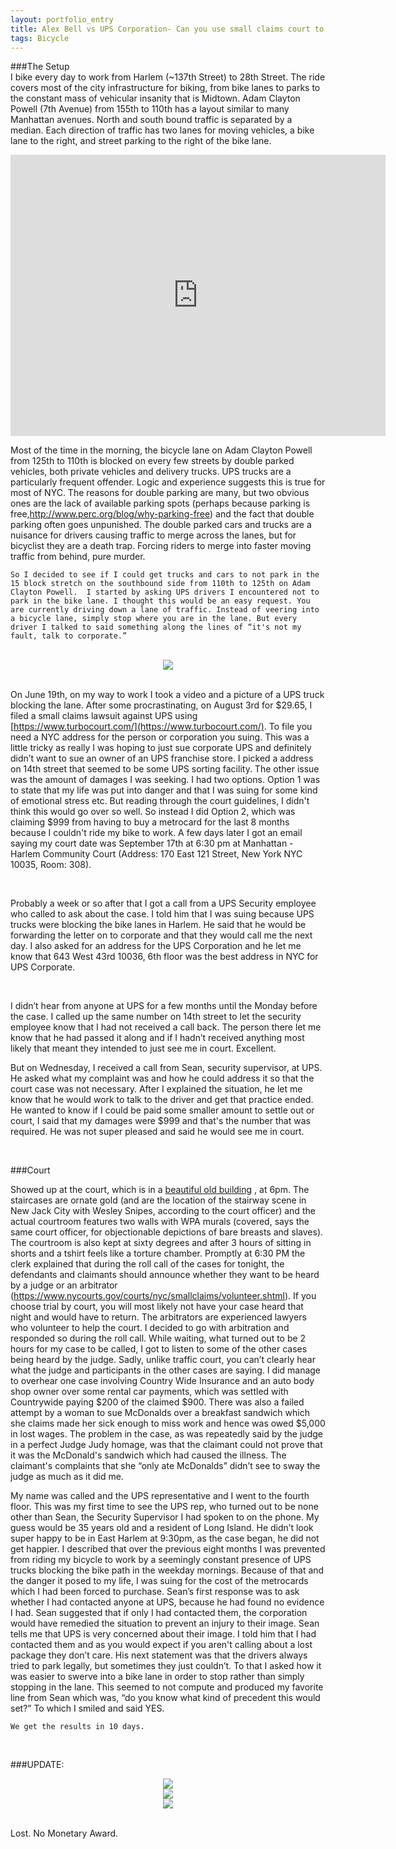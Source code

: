 ```yaml
---
layout: portfolio_entry
title: Alex Bell vs UPS Corporation- Can you use small claims court to clear bike lanes?
tags: Bicycle
---
```


###The Setup
<br>
I bike every day to work from Harlem (~137th Street) to 28th Street. The ride covers most of the city infrastructure for biking, from bike lanes to parks to the constant mass of vehicular insanity that is Midtown. Adam Clayton Powell (7th Avenue) from 155th to 110th has a layout similar to many Manhattan avenues. North and south bound traffic is separated by a median. Each direction of traffic has two lanes for moving vehicles, a bike lane to the right, and street parking to the right of the bike lane.
  <br>

 <iframe src="https://www.google.com/maps/embed?pb=!1m14!1m12!1m3!1d765.427878932101!2d-73.9536188668955!3d40.80131617160475!2m3!1f0!2f0!3f0!3m2!1i1024!2i768!4f13.1!5e1!3m2!1sen!2sus!4v1443214885503" width="600" height="450" frameborder="0" style="border:0" allowfullscreen></iframe>
 <br>

Most of the time in the morning, the bicycle lane on Adam Clayton Powell from 125th to 110th is blocked on every few streets by double parked vehicles, both private vehicles and delivery trucks. UPS trucks are a particularly frequent offender. Logic and experience suggests this is true for most of NYC. The reasons for double parking are many, but two obvious ones are the lack of available parking spots (perhaps because parking is free,http://www.perc.org/blog/why-parking-free) and the fact that double parking often goes unpunished. The double parked cars and trucks are a nuisance for drivers causing traffic to merge across the lanes, but for bicyclist they are a death trap. Forcing riders to merge into faster moving traffic from behind, pure murder.
  <br>

	So I decided to see if I could get trucks and cars to not park in the 15 block stretch on the southbound side from 110th to 125th on Adam Clayton Powell.  I started by asking UPS drivers I encountered not to park in the bike lane. I thought this would be an easy request. You are currently driving down a lane of traffic. Instead of veering into a bicycle lane, simply stop where you are in the lane. But every driver I talked to said something along the lines of “it's not my fault, talk to corporate.”
  <br>
  <div style="text-align:center"><img src ="../../img/UPS.png" /> <br> <b></b></div>
  <br>

On June 19th, on my way to work I took a video and a picture of a UPS truck blocking the lane. After some procrastinating, on August 3rd for $29.65, I filed a small claims lawsuit against UPS using [https://www.turbocourt.com/](https://www.turbocourt.com/). To file you need a NYC address for the person or corporation you suing. This was a little tricky as really I was hoping to just sue corporate UPS and definitely didn’t want to sue an owner of an UPS franchise store. I picked a address on 14th street that seemed to be some UPS sorting facility. The other issue was the amount of damages I was seeking. I had two options. Option 1 was to state that my life was put into danger and that I was suing for some kind of emotional stress etc. But reading through the court guidelines, I didn't think this would go over so well. So instead I did Option 2, which was claiming $999 from having to buy a metrocard for the last 8 months because I couldn't ride my bike to work. A few days later I got an email saying my court date was September 17th at 6:30 pm at Manhattan - Harlem Community Court (Address: 170 East 121 Street, New York NYC 10035, Room: 308).

  <br>


Probably a week or so after that I got a call from a UPS Security employee who called to ask about the case. I told him that I was suing because UPS trucks were blocking the bike lanes in Harlem. He said that he would be forwarding the letter on to corporate and that they would call me the next day. I also asked for an address for the UPS Corporation and he let me know that 643 West 43rd 10036, 6th floor was the best address in NYC for UPS Corporate.

  <br>

I didn’t hear from anyone at UPS for a few months until the Monday before the case. I called up the same number on 14th street to let the security employee know that I had not received a call back. The person there let me know that he had passed it along and if I hadn’t received anything most likely that meant they intended to just see me in court. Excellent.
  <br>


But on Wednesday, I received a call from Sean, security supervisor, at UPS. He asked what my complaint was and how he could address it so that the court case was not necessary. After I explained the situation, he let me know that he would work to talk to the driver and get that practice ended. He wanted to know if I could be paid some smaller amount to settle out or court,  I said that my damages were $999 and that's the number that was required. He was not super pleased and said he would see me in court.

  <br>

###Court
<br>

Showed up at the court, which is in a [beautiful old building](http://www.correctionhistory.org/html/chronicl/nycdoc/harlemjail/) , at 6pm. The staircases are ornate gold (and are the location of the stairway scene in New Jack City with Wesley Snipes, according to the court officer) and the actual courtroom features two walls with WPA murals (covered, says the same court officer, for objectionable depictions of bare breasts and slaves). The courtroom is also kept at sixty degrees and after 3 hours of sitting in shorts and a tshirt feels like a torture chamber. Promptly at 6:30 PM the clerk explained that during the roll call of the cases for tonight, the defendants and claimants should announce whether they want to be heard by a judge or an arbitrator (https://www.nycourts.gov/courts/nyc/smallclaims/volunteer.shtml). If you choose trial by court, you will most likely not have your case heard that night and would have to return. The arbitrators are experienced lawyers who volunteer to help the court. I decided to go with arbitration and responded so during the roll call. While waiting, what turned out to be 2 hours for my case to be called, I got to listen to some of the other cases being heard by the judge. Sadly, unlike traffic court, you can’t clearly hear what the judge and participants in  the other cases are saying. I did manage to overhear one case involving Country Wide Insurance and an auto body shop owner over some rental car payments, which was settled with Countrywide paying $200 of the claimed $900. There was also a failed attempt by a woman to sue McDonalds over a breakfast sandwich which she claims made her sick enough to miss work and hence was owed $5,000 in lost wages. The problem in the case, as was repeatedly said by the judge in a perfect Judge Judy homage, was that the claimant could not prove that it was the McDonald's sandwich which had caused the illness. The claimant's complaints that she “only ate McDonalds” didn’t see to sway the judge as much as it did me.
<br>

My name was called and the UPS representative and I went to the fourth floor. This was my first time to see the UPS rep, who turned out to be none other than Sean, the Security Supervisor I had spoken to on the phone. My guess would be 35 years old and a resident of Long Island. He didn’t look super happy to be in East Harlem at 9:30pm, as the case began, he did not get happier. I described that over the previous eight months I was prevented from riding my bicycle to work by a seemingly constant presence of UPS trucks blocking the bike path in the weekday mornings. Because of that and the danger it posed to my life, I was suing for the cost of the metrocards which I had been forced to purchase. Sean’s first response was to ask whether I had contacted anyone at UPS, because he had found no evidence I had. Sean suggested that if only I had contacted them, the corporation would have remedied the situation to prevent an injury to their image. Sean tells me that UPS is very concerned about their image. I told him that I had contacted them and as you would expect if you aren't calling about a lost package they don’t care. His next statement was that the drivers always tried to park legally, but sometimes they just couldn’t. To that I asked how it was easier to swerve into a bike lane in order to stop rather than simply stopping in the lane. This seemed to not compute and produced my favorite line from Sean which was, “do you know what kind of precedent this would set?” To which I smiled and said YES.
  <br>

	We get the results in 10 days.
  <br>

###UPDATE:
<br>

<div style="text-align:center"><img src ="../../img/UPS_1_Letter1.pdf" /> <br> <b></b></div>
<div style="text-align:center"><img src ="../../img/UPS_1_Letter2.pdf" /> <br> <b></b></div>
<div style="text-align:center"><img src ="../../img/UPS_1_Letter3.pdf" /> <br> <b></b></div>

<br>

Lost. No Monetary Award.
